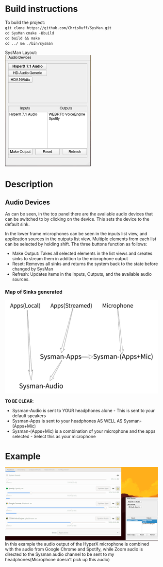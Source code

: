 # Build instructions
To build the project:  
`git clone https://github.com/ChrisRuff/SysMan.git`  
`cd SysMan`
`cmake -Bbuild`  
`cd build && make`  
`cd ../ && ./bin/sysman`  

SysMan Layout:  
![Layout](docs/SysMan_Audio.png)

# Description
## Audio Devices
As can be seen, in the top panel there are the available audio devices that can be switched to by clicking on the device. This sets the device to the default sink.

In the lower frame microphones can be seen in the inputs list view, and application sources in the outputs list view. Multiple elements from each list can be selected by holding shift. The three buttons function as follows:

* Make Output: Takes all selected elements in the list views and creates sinks to stream them in addition to the microphone output
* Reset: Removes all sinks and returns the system back to the state before changed by SysMan
* Refresh: Updates items in the Inputs, Outputs, and the available audio sources.

### Map of Sinks generated
![Sinks_Layout](docs/Sink_Layout.png)

**TO BE CLEAR**:  
* Sysman-Audio is sent to YOUR headphones alone - This is sent to your default speakers
* Sysman-Apps is sent to your headphones AS WELL AS Sysman-(Apps+Mic)
* Sysman-(Apps+Mic) is a combination of your microphone and the apps selected - Select this as your microphone

# Example
![Example](docs/Ex.png)
In this example the audio output of the HyperX microphone is combined with the audio from Google Chrome and Spotify, while Zoom audio is directed to the Sysman audio channel to be sent to my headphones(Microphone doesn't pick up this audio)


